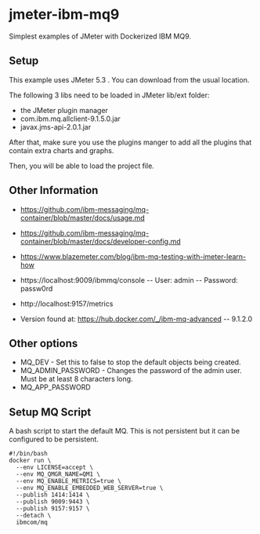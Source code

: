 # jmeter-ibm-mq9

Simplest examples of JMeter with Dockerized IBM MQ9.

## Setup

This example uses JMeter 5.3 .  You can download from the usual location.

The following 3 libs need to be loaded in JMeter lib/ext folder:

- the JMeter plugin manager
- com.ibm.mq.allclient-9.1.5.0.jar
- javax.jms-api-2.0.1.jar

After that, make sure you use the plugins manger to add all the plugins that contain extra charts and graphs.

Then, you will be able to load the project file.


## Other Information

- https://github.com/ibm-messaging/mq-container/blob/master/docs/usage.md
- https://github.com/ibm-messaging/mq-container/blob/master/docs/developer-config.md
- https://www.blazemeter.com/blog/ibm-mq-testing-with-jmeter-learn-how

- https://localhost:9009/ibmmq/console
--  User: admin
--  Password: passw0rd

- http://localhost:9157/metrics

- Version found at: https://hub.docker.com/_/ibm-mq-advanced -- 9.1.2.0

## Other options

- MQ_DEV - Set this to false to stop the default objects being created.
- MQ_ADMIN_PASSWORD - Changes the password of the admin user. Must be at least 8 characters long.
- MQ_APP_PASSWORD


## Setup MQ Script

A bash script to start the default MQ.   This is not persistent but it can be configured to be persistent.

```
#!/bin/bash
docker run \
  --env LICENSE=accept \
  --env MQ_QMGR_NAME=QM1 \
  --env MQ_ENABLE_METRICS=true \
  --env MQ_ENABLE_EMBEDDED_WEB_SERVER=true \
  --publish 1414:1414 \
  --publish 9009:9443 \
  --publish 9157:9157 \
  --detach \
  ibmcom/mq

```
